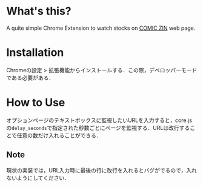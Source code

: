 # What's this?
A quite simple Chrome Extension to watch stocks on [COMIC ZIN](http://www.comiczin.jp/) web page.

# Installation
Chromeの設定 > 拡張機能からインストールする．この際，デベロッパーモードである必要がある．  

# How to Use
オプションページのテキストボックスに監視したいURLを入力すると，core.jsの`delay_seconds`で指定された秒数ごとにページを監視する．URLは改行することで任意の数だけ入れることができる．

## Note
現状の実装では，URL入力時に最後の行に改行を入れるとバグがでるので，入れないようにしてください．
